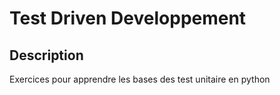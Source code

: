 # Test Driven Developpement

## Description

Exercices pour apprendre les bases des test unitaire en python
